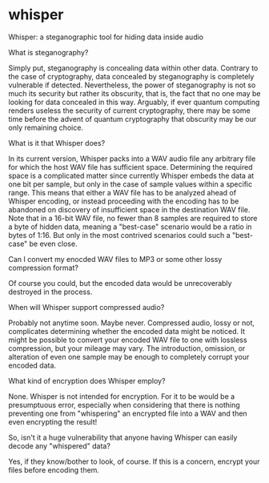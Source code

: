 # whisper
Whisper: a steganographic tool for hiding data inside audio

What is steganography?

Simply put, steganography is concealing data within other data. Contrary to the case of cryptography, data concealed by steganography is completely vulnerable if detected. Nevertheless, the power of steganography is not so much its security but rather its obscurity, that is, the fact that no one may be looking for data concealed in this way. Arguably, if ever quantum computing renders useless the security of current cryptography, there may be some time before the advent of quantum cryptography that obscurity may be our only remaining choice.    

What is it that Whisper does?

In its current version, Whisper packs into a WAV audio file any arbitrary file for which the host WAV file has sufficient space. Determining the required space is a complicated matter since currently Whisper embeds the data at one bit per sample, but only in the case of sample values within a specific range. This means that either a WAV file has to be analyzed ahead of Whisper encoding, or instead proceeding with the encoding has to be abandoned on discovery of insufficient space in the destination WAV file. Note that in a 16-bit WAV file, no fewer than 8 samples are required to store a byte of hidden data, meaning a "best-case" scenario would be a ratio in bytes of 1:16. But only in the most contrived scenarios could such a "best-case" be even close. 

Can I convert my enocded WAV files to MP3 or some other lossy compression format?

Of course you could, but the encoded data would be unrecoverably destroyed in the process. 

When will Whisper support compressed audio? 

Probably not anytime soon. Maybe never. Compressed audio, lossy or not, complicates determining whether the encoded data might be noticed. It might be possible to convert your encoded WAV file to one with lossless compression, but your mileage may vary. The introduction, omission, or alteration of even one sample may be enough to completely corrupt your encoded data.      

What kind of encryption does Whisper employ? 

None. Whisper is not intended for encryption. For it to be would be a presumptuous error, especially when considering that there is nothing preventing one from "whispering" an encrypted file into a WAV and then even encrypting the result!

So, isn't it a huge vulnerability that anyone having Whisper can easily decode any "whispered" data? 

Yes, if they know/bother to look, of course. If this is a concern, encrypt your files before encoding them. 
